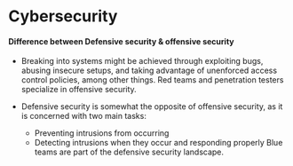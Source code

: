# Cybersecurity


#### Difference between Defensive security & offensive security

- Breaking into systems might be achieved through exploiting bugs, abusing insecure setups, and taking advantage of unenforced access control policies, among other things. Red teams and penetration testers specialize in offensive security.

- Defensive security is somewhat the opposite of offensive security, as it is concerned with two main tasks:
  - Preventing intrusions from occurring
  - Detecting intrusions when they occur and responding properly
Blue teams are part of the defensive security landscape.
